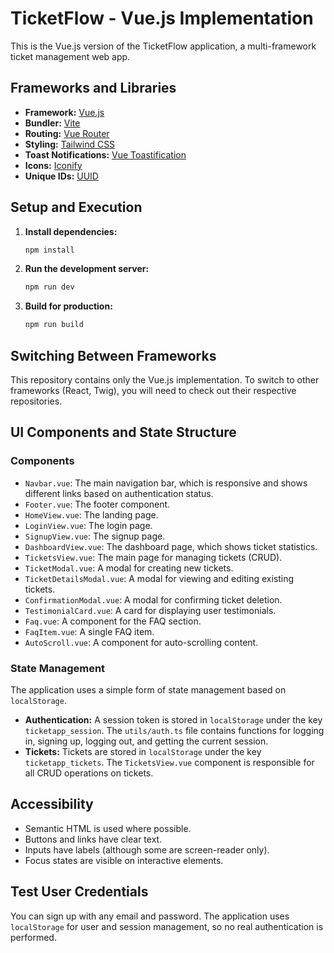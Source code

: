 # TicketFlow - Vue.js Implementation

This is the Vue.js version of the TicketFlow application, a multi-framework ticket management web app.

## Frameworks and Libraries

*   **Framework:** [Vue.js](https://vuejs.org/)
*   **Bundler:** [Vite](https://vitejs.dev/)
*   **Routing:** [Vue Router](https://router.vuejs.org/)
*   **Styling:** [Tailwind CSS](https://tailwindcss.com/)
*   **Toast Notifications:** [Vue Toastification](https://vue-toastification.maronato.dev/)
*   **Icons:** [Iconify](https://iconify.design/)
*   **Unique IDs:** [UUID](https://github.com/uuidjs/uuid)

## Setup and Execution

1.  **Install dependencies:**
    ```sh
    npm install
    ```
2.  **Run the development server:**
    ```sh
    npm run dev
    ```
3.  **Build for production:**
    ```sh
    npm run build
    ```

## Switching Between Frameworks

This repository contains only the Vue.js implementation. To switch to other frameworks (React, Twig), you will need to check out their respective repositories.

## UI Components and State Structure

### Components

*   `Navbar.vue`: The main navigation bar, which is responsive and shows different links based on authentication status.
*   `Footer.vue`: The footer component.
*   `HomeView.vue`: The landing page.
*   `LoginView.vue`: The login page.
*   `SignupView.vue`: The signup page.
*   `DashboardView.vue`: The dashboard page, which shows ticket statistics.
*   `TicketsView.vue`: The main page for managing tickets (CRUD).
*   `TicketModal.vue`: A modal for creating new tickets.
*   `TicketDetailsModal.vue`: A modal for viewing and editing existing tickets.
*   `ConfirmationModal.vue`: A modal for confirming ticket deletion.
*   `TestimonialCard.vue`: A card for displaying user testimonials.
*   `Faq.vue`: A component for the FAQ section.
*   `FaqItem.vue`: A single FAQ item.
*   `AutoScroll.vue`: A component for auto-scrolling content.

### State Management

The application uses a simple form of state management based on `localStorage`.

*   **Authentication:** A session token is stored in `localStorage` under the key `ticketapp_session`. The `utils/auth.ts` file contains functions for logging in, signing up, logging out, and getting the current session.
*   **Tickets:** Tickets are stored in `localStorage` under the key `ticketapp_tickets`. The `TicketsView.vue` component is responsible for all CRUD operations on tickets.

## Accessibility

*   Semantic HTML is used where possible.
*   Buttons and links have clear text.
*   Inputs have labels (although some are screen-reader only).
*   Focus states are visible on interactive elements.

## Test User Credentials

You can sign up with any email and password. The application uses `localStorage` for user and session management, so no real authentication is performed.